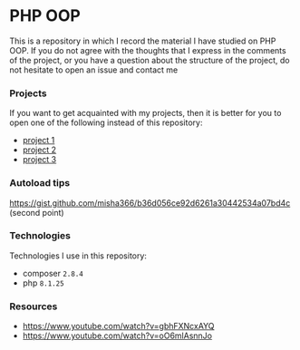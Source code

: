 # PHP OOP
This is a repository in which I record the material I have studied on PHP OOP. If you do not agree with the thoughts that I express in the comments of the project, or you have a question about the structure of the project, do not hesitate to open an issue and contact me


### Projects
If you want to get acquainted with my projects, then it is better for you to open one of the following instead of this repository:
- [project 1](#)
- [project 2](#)
- [project 3](#)

### Autoload tips
https://gist.github.com/misha366/b36d056ce92d6261a30442534a07bd4c (second point)

### Technologies
Technologies I use in this repository:
- composer `2.8.4`
- php `8.1.25`

### Resources
- https://www.youtube.com/watch?v=gbhFXNcxAYQ
- https://www.youtube.com/watch?v=oO6mlAsnnJo